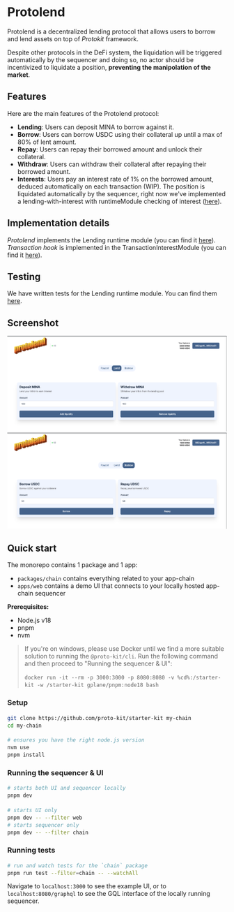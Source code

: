 # Protolend

Protolend is a decentralized lending protocol that allows users to borrow and lend assets on top of *Protokit* framework.

Despite other protocols in the DeFi system, the liquidation will be triggered automatically by the sequencer and doing so, no actor should be incentivized to liquidate a position, **preventing the manipolation of the market**.

## Features

Here are the main features of the Protolend protocol:
- **Lending**: Users can deposit MINA to borrow against it.
- **Borrow**: Users can borrow USDC using their collateral up until a max of 80% of lent amount.
- **Repay**: Users can repay their borrowed amount and unlock their collateral.
- **Withdraw**: Users can withdraw their collateral after repaying their borrowed amount.
- **Interests**: Users pay an interest rate of 1% on the borrowed amount, deduced automatically on each transaction (WIP). The position is liquidated automatically by the sequencer, right now we've implemented a lending-with-interest with runtimeModule checking of interest ([here](https://github.com/bianc8/proto-lend/blob/main/packages/chain/src/lending-with-interest.ts)).

## Implementation details

*Protolend* implements the Lending runtime module (you can find it [here](https://github.com/bianc8/proto-lend/blob/main/packages/chain/src/lending.ts)).
*Transaction hook* is implemented in the TransactionInterestModule (you can find it [here](https://github.com/bianc8/proto-lend/blob/main/packages/chain/src/transaction-hook.ts)).

## Testing

We have written tests for the Lending runtime module. You can find them [here](https://github.com/bianc8/proto-lend/blob/main/packages/chain/test/lending.test.ts).

## Screenshot

![screen lend](https://github.com/bianc8/proto-lend/blob/main/apps/web/public/screen-lend.png?raw=true)
![screen borrow](https://github.com/bianc8/proto-lend/blob/main/apps/web/public/screen-borrow.png?raw=true)


## Quick start

The monorepo contains 1 package and 1 app:

- `packages/chain` contains everything related to your app-chain
- `apps/web` contains a demo UI that connects to your locally hosted app-chain sequencer

**Prerequisites:**

- Node.js v18
- pnpm
- nvm

> If you're on windows, please use Docker until we find a more suitable solution to running the `@proto-kit/cli`. 
> Run the following command and then proceed to "Running the sequencer & UI":
>
> `docker run -it --rm -p 3000:3000 -p 8080:8080 -v %cd%:/starter-kit -w /starter-kit gplane/pnpm:node18 bash`


### Setup

```zsh
git clone https://github.com/proto-kit/starter-kit my-chain
cd my-chain

# ensures you have the right node.js version
nvm use
pnpm install
```

### Running the sequencer & UI

```zsh
# starts both UI and sequencer locally
pnpm dev

# starts UI only
pnpm dev -- --filter web
# starts sequencer only
pnpm dev -- --filter chain
```

### Running tests
```zsh
# run and watch tests for the `chain` package
pnpm run test --filter=chain -- --watchAll
```

Navigate to `localhost:3000` to see the example UI, or to `localhost:8080/graphql` to see the GQL interface of the locally running sequencer.
